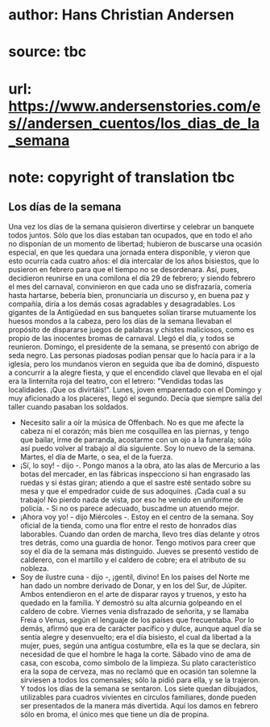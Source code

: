# author: Hans Christian Andersen
# source: tbc
# url: https://www.andersenstories.com/es//andersen_cuentos/los_dias_de_la_semana
# note: copyright of translation tbc

## Los días de la semana 

Una vez los días de la semana quisieron divertirse y celebrar un
banquete todos juntos. Sólo que los días estaban tan ocupados, que en
todo el año no disponían de un momento de libertad; hubieron de buscarse
una ocasión especial, en que les quedara una jornada entera disponible,
y vieron que esto ocurría cada cuatro años: el día intercalar de los
años bisiestos, que lo pusieron en febrero para que el tiempo no se
desordenara.
Así, pues, decidieron reunirse en una comilona el día 29 de febrero; y
siendo febrero el mes del carnaval, convinieron en que cada uno se
disfrazaría, comería hasta hartarse, bebería bien, pronunciaría un
discurso y, en buena paz y compañía, diría a los demás cosas agradables
y desagradables. Los gigantes de la Antigüedad en sus banquetes solían
tirarse mutuamente los huesos mondos a la cabeza, pero los días de la
semana llevaban el propósito de dispararse juegos de palabras y chistes
maliciosos, como es propio de las inocentes bromas de carnaval.
Llegó el día, y todos se reunieron.
Domingo, el presidente de la semana, se presentó con abrigo de seda
negro. Las personas piadosas podían pensar que lo hacía para ir a la
iglesia, pero los mundanos vieron en seguida que iba de dominó,
dispuesto a concurrir a la alegre fiesta, y que el encendido clavel que
llevaba en el ojal era la linternita roja del teatro, con el letrero:
"Vendidas todas las localidades. ¡Que os divirtáis!".
Lunes, joven emparentado con el Domingo y muy aficionado a los placeres,
llegó el segundo. Decía que siempre salía del taller cuando pasaban los
soldados.
- Necesito salir a oír la música de Offenbach. No es que me afecte la
cabeza ni el corazón; más bien me cosquillea en las piernas, y tengo que
bailar, irme de parranda, acostarme con un ojo a la funerala; sólo así
puedo volver al trabajo al día siguiente. Soy lo nuevo de la semana.
Martes, el día de Marte, o sea, el de la fuerza.
- ¡Sí, lo soy! - dijo -. Pongo manos a la obra, ato las alas de Mercurio
a las botas del mercader, en las fábricas inspecciono si han engrasado
las ruedas y si éstas giran; atiendo a que el sastre esté sentado sobre
su mesa y que el empedrador cuide de sus adoquines. ¡Cada cual a su
trabajo! No pierdo nada de vista, por eso he venido en uniforme de
policía. - Si no os parece adecuado, buscadme un atuendo mejor.
- ¡Ahora voy yo! - dijo Miércoles -. Estoy en el centro de la semana.
Soy oficial de la tienda, como una flor entre el resto de honrados días
laborables. Cuando dan orden de marcha, llevo tres días delante y otros
tres detrás, como una guardia de honor. Tengo motivos para creer que soy
el día de la semana más distinguido.
Jueves se presentó vestido de calderero, con el martillo y el caldero de
cobre; era el atributo de su nobleza.
- Soy de ilustre cuna - dijo -, ¡gentil, divino! En los países del Norte
me han dado un nombre derivado de Donar, y en los del Sur, de Júpiter.
Ambos entendieron en el arte de disparar rayos y truenos, y esto ha
quedado en la familia.
Y demostró su alta alcurnia golpeando en el caldero de cobre.
Viernes venia disfrazado de señorita, y se llamaba Freia o Venus, según
el lenguaje de los países que frecuentaba. Por lo demás, afirmó que era
de carácter pacífico y dulce, aunque aquel día se sentía alegre y
desenvuelto; era el día bisiesto, el cual da libertad a la mujer, pues,
según una antigua costumbre, ella es la que se declara, sin necesidad de
que el hombre le haga la corte.
Sábado vino de ama de casa, con escoba, como símbolo de la limpieza. Su
plato característico era la sopa de cerveza, mas no reclamó que en
ocasión tan solemne la sirviesen a todos los comensales; sólo la pidió
para ella, y se la trajeron.
Y todos los días de la semana se sentaron.
Los siete quedan dibujados, utilizables para cuadros vivientes en
círculos familiares, donde pueden ser presentados de la manera más
divertida. Aquí los damos en febrero sólo en broma, el único mes que
tiene un día de propina.
